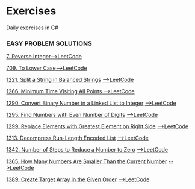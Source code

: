 ﻿# Exercises
Daily exercises in C#

### EASY PROBLEM SOLUTIONS

[7. Reverse Integer](https://github.com/malionde/Exercises/blob/master/Exercises/Program.cs)[-->LeetCode](https://leetcode.com/problems/reverse-integer/)

[709. To Lower Case](https://github.com/malionde/Exercises/blob/master/ToLowerCase/Program.cs)[-->LeetCode](https://leetcode.com/problems/to-lower-case/)

[1221. Split a String in Balanced Strings](https://github.com/malionde/Exercises/blob/master/BalancedStringSplit/Program.cs)
[-->LeetCode](https://leetcode.com/problems/split-a-string-in-balanced-strings/)

[1266. Minimum Time Visiting All Points
](https://github.com/malionde/Exercises/blob/master/MinimumTimeVisitingAllPoints/Program.cs)
[-->LeetCode](https://leetcode.com/problems/minimum-time-visiting-all-points/)

[1290. Convert Binary Number in a Linked List to Integer](https://github.com/malionde/Exercises/blob/master/GetDecimalValue/Program.cs)
[-->LeetCode](https://leetcode.com/problems/convert-binary-number-in-a-linked-list-to-integer/)

[1295. Find Numbers with Even Number of Digits](https://github.com/malionde/Exercises/blob/master/FindEvenNumbers/Program.cs)
[-->LeetCode](https://leetcode.com/problems/find-numbers-with-even-number-of-digits/)

[1299. Replace Elements with Greatest Element on Right Side](https://github.com/malionde/Exercises/blob/master/ReplaceElements/Program.cs)
[-->LeetCode](https://leetcode.com/problems/replace-elements-with-greatest-element-on-right-side/)

[1313. Decompress Run-Length Encoded List](https://github.com/malionde/Exercises/blob/master/DecompressRLElist/Program.cs)
[-->LeetCode](https://leetcode.com/problems/decompress-run-length-encoded-list/)

[1342. Number of Steps to Reduce a Number to Zero](https://github.com/malionde/Exercises/blob/master/NumberOfSteps/Program.cs)
[-->LeetCode](https://leetcode.com/problems/number-of-steps-to-reduce-a-number-to-zero/)

[1365. How Many Numbers Are Smaller Than the Current Number](https://github.com/malionde/Exercises/blob/master/SmallerNumbersThanCurrent/Program.cs)
[-->LeetCode](https://leetcode.com/problems/how-many-numbers-are-smaller-than-the-current-number/)

[1389. Create Target Array in the Given Order](https://github.com/malionde/Exercises/blob/master/CreateTargetArray/Program.cs)
[-->LeetCode](https://leetcode.com/problems/create-target-array-in-the-given-order/)

